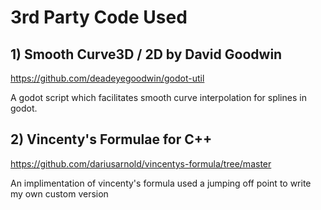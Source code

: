 # 3rd Party Code Used


## 1) Smooth Curve3D / 2D by David Goodwin

https://github.com/deadeyegoodwin/godot-util

A godot script which facilitates smooth curve interpolation for splines in godot.

## 2) Vincenty's Formulae for C++
https://github.com/dariusarnold/vincentys-formula/tree/master

An implimentation of vincenty's formula used a jumping off point to write my own custom version